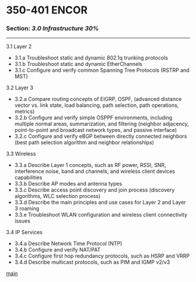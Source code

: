 # 350-401 ENCOR  
### Section: ***3.0 Infrastructure 30%***
---
3.1 Layer 2  
- 3.1.a Troubleshoot static and dynamic 802.1q trunking protocols
- 3.1.b Troubleshoot static and dynamic EtherChannels
- 3.1.c Configure and verify common Spanning Tree Protocols (RSTRP and MST)

3.2 Layer 3  
- 3.2.a Compare routing concepts of EIGRP, OSPF, (advanced distance vector vs. link state, load balancing, path selection, path operations, metrics) 		
- 3.2.b Configure and verify simple OSPPF environments, including multiple normal areas, summarization, and filtering (neighbor adjacency, point-to-point and broadcast network types, and passive interface)		
- 3.2.c Configure and verify eBGP between directly connected neighbors (best path selection algorithm and neighbor relationships)		

3.3 Wireless  
- 3.3.a	Describe Layer 1 concepts, such as RF power, RSSI, SNR, interference noise, band  and channels, and wireless client devices capabilities		
- 3.3.b	Describe AP modes and antenna types		
- 3.3.c	Describe access point discovery and join process (discovery algorithms, WLC selection process)		
- 3.3.d	Describe the main principles and use cases for Layer 2 and Layer 3 roaming		
- 3.3.e	Troubleshoot WLAN configuration and wireless client connectivity issues		

3.4 IP Services   
- 3.4.a Describe Network Time Protocol (NTP)
- 3.4.b Configure and verify NAT/PAT
- 3.4.c Configure first hop redundancy protocols, such as HSRP and VRRP
- 3.4.d Describe multicast protocols, such as PIM and IGMP v2/v3   

[main](../../README.md)